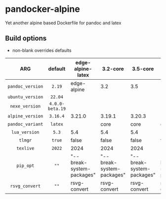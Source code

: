 # pandocker-alpine

Yet another alpine based Dockerfile for pandoc and latex

## Build options

- non-blank overrides defaults

|       ARG        |   **default**   | edge-alpine-latex         | 3.2-core                  | 3.5-core                  | 3.6-core                  | 3.7-core                  |
|:----------------:|:---------------:|---------------------------|---------------------------|---------------------------|---------------------------|---------------------------|
| `pandoc_version` |     `2.19`      | edge-alpine               | 3.2                       | 3.5                       | 3.6                       |                           |
| `ubuntu_version` |     `22.04`     |                           |                           |                           |                           |                           |
|  `nexe_version`  | `4.0.0-beta.19` |                           |                           |                           |                           |                           |
| `alpine_version` |    `3.16.4`     | 3.21.0                    | 3.19.1                    | 3.20.3                    | 3.21.0                    | 3.21.0                    |
| `pandoc_variant` |     `latex`     |                           | core                      | core                      | core                      | core                      |
|  `lua_version`   |      `5.3`      | 5.4                       | 5.4                       | 5.4                       | 5.4                       | 5.4                       |
|     `tlmgr`      |     `true`      | false                     | false                     | false                     | false                     | false                     |
|    `texlive`     |     `2022`      | 2024                      | 2024                      | 2024                      | 2024                      | 2024                      |
|    `pip_opt`     |      `""`       | "--break-system-packages" | "--break-system-packages" | "--break-system-packages" | "--break-system-packages" | "--break-system-packages" |
|  `rsvg_convert`  |      `""`       | rsvg-convert              | rsvg-convert              | rsvg-convert              | rsvg-convert              | rsvg-convert              |
